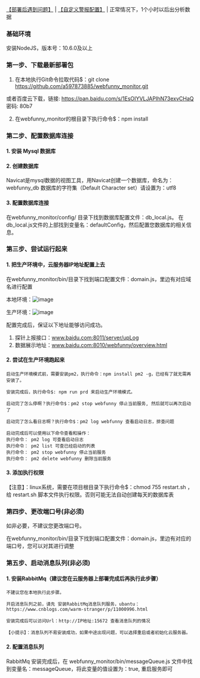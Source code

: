 [【部署后遇到问题】](http://www.webfunny.cn/website/faq.html) | [【自定义警报配置】](http://www.webfunny.cn/website/api.html) | 正常情况下，1个小时以后出分析数据

### 基础环境
安装NodeJS，版本号：10.6.0及以上
### 第一步、下载最新部署包
  1. 在本地执行Git命令拉取代码$：git clone https://github.com/a597873885/webfunny_monitor.git

  或者百度云下载，链接: https://pan.baidu.com/s/1EsOIYVLJAPIhN73exvCHaQ  密码: 80b7
  
  2. 在webfunny_monitor的根目录下执行命令$：npm install



### 第二步、配置数据库连接
#### 1. 安装 Mysql 数据库
#### 2. 创建数据库
  Navicat是mysql数据的视图工具，用Navicat创建一个数据库，命名为：webfunny_db
  数据库的字符集（Default Character set）请设置为：utf8
#### 3. 配置数据库连接
  在webfunny_monitor/config/ 目录下找到数据库配置文件：db_local.js。
  在db_local.js文件的上部找到变量名：defaultConfig，然后配置您数据库的相关信息。
### 第三步、尝试运行起来  
#### 1. 把生产环境中，云服务器IP地址配置上去
在webfunny_monitor/bin/目录下找到端口配置文件：domain.js，里边有对应域名进行配置

本地环境：![image](http://www.webfunny.cn/website/src/assets/img/course/setting.jpg)

生产环境：![image](http://www.webfunny.cn/website/src/assets/img/course/proSetting.jpg)

配置完成后，保证以下地址能够访问成功。

1. 探针上报接口：www.baidu.com:8011/server/upLog
2. 数据展示地址：www.baidu.com:8010/webfunny/overview.html

#### 2. 尝试在生产环境跑起来

    启动生产环境模式前，需要安装pm2，执行命令：npm install pm2 -g，已经有了就无需再安装了。

    安装完成后，执行命令$: npm run prd 来启动生产环境模式。

    启动完了怎么停啊？执行命令$：pm2 stop webfunny 停止当前服务, 然后就可以再次启动了

    启动完了怎么看日志啊？执行命令$：pm2 log webfunny 查看启动日志，排查问题

    启动完成后可以使用以下命令查看和操作：
    执行命令： pm2 log 可查看启动日志
    执行命令： pm2 list 可查已经启动的列表
    执行命令： pm2 stop webfunny 停止当前服务
    执行命令： pm2 delete webfunny 删除当前服务

#### 3. 添加执行权限

【注意】：linux系统，需要在项目根目录下执行命令$：chmod 755 restart.sh ，给 restart.sh 脚本文件执行权限。否则可能无法自动创建每天的数据库表

### 第四步、更改端口号(非必须)
如非必要，不建议您更改端口号。

在webfunny_monitor/bin/目录下找到端口配置文件：domain.js，里边有对应的端口号，您可以对其进行调整

### 第五步、启动消息队列(非必须)
#### 1. 安装RabbitMq（建议您在云服务器上部署完成后再执行此步骤）
    不建议您在本地执行此步骤。

    开启消息队列之前，请先 安装RabbitMq消息队列服务，ubantu：https://www.cnblogs.com/warm-stranger/p/11000996.html 

    安装完成后可以访问Url：http://IP地址:15672 查看消息队列的情况
    
    【小提示】：消息队列不易安装成功，如果中途出现问题，可以选择重启或者初始化云服务器。
#### 2. 配置消息队列

   RabbitMq 安装完成后，在 webfunny_monitor/bin/messageQueue.js 文件中找到变量名：messageQueue，将此变量的值设置为：true, 重启服务即可
